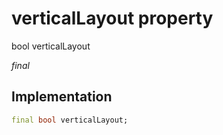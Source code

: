 


# verticalLayout property







bool verticalLayout
  
_<span class="feature">final</span>_






## Implementation

```dart
final bool verticalLayout;
```







